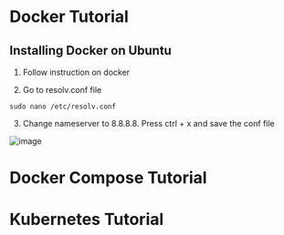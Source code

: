 # Docker Tutorial 

## Installing Docker on Ubuntu 

1. Follow instruction on docker 

2. Go to resolv.conf file 

```
sudo nano /etc/resolv.conf

```

3. Change nameserver to 8.8.8.8. Press ctrl + x and save the conf file

![image](https://user-images.githubusercontent.com/16976444/113524019-dad67000-9579-11eb-856d-0c2b2da2906a.png)



# Docker Compose Tutorial 

# Kubernetes Tutorial

